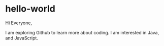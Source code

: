 # hello-world

Hi Everyone,

I am exploring Github to learn more about coding. I am interested in Java, and JavaScript.
